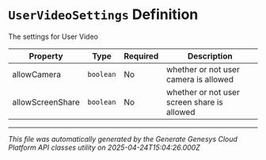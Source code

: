 # `UserVideoSettings` Definition

The settings for User Video

| Property | Type | Required | Description |
|----------|------|----------|-------------|
| allowCamera | `boolean` | No | whether or not user camera is allowed |
| allowScreenShare | `boolean` | No | whether or not user screen share is allowed |

---

*This file was automatically generated by the Generate Genesys Cloud Platform API classes utility on 2025-04-24T15:04:26.000Z*